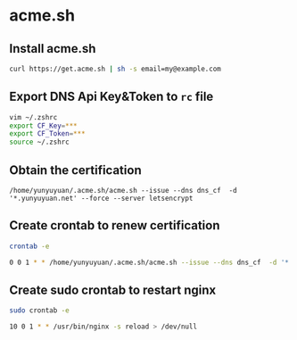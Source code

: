 # acme.sh

## Install acme.sh
```sh
curl https://get.acme.sh | sh -s email=my@example.com
```

## Export DNS Api Key&Token to `rc` file
```sh
vim ~/.zshrc
export CF_Key=***
export CF_Token=***
source ~/.zshrc
```

## Obtain the certification
```
/home/yunyuyuan/.acme.sh/acme.sh --issue --dns dns_cf  -d '*.yunyuyuan.net' --force --server letsencrypt
```

## Create crontab to renew certification 
```sh
crontab -e
```
```sh
0 0 1 * * /home/yunyuyuan/.acme.sh/acme.sh --issue --dns dns_cf  -d '*.yunyuyuan.net' --force --server letsencrypt > /dev/null
```

## Create sudo crontab to restart nginx
```sh
sudo crontab -e
```
```sh
10 0 1 * * /usr/bin/nginx -s reload > /dev/null
```